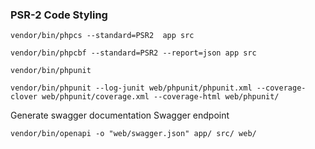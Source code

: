 
### PSR-2 Code Styling

`vendor/bin/phpcs --standard=PSR2  app src`

`vendor/bin/phpcbf --standard=PSR2 --report=json app src`

`vendor/bin/phpunit`

`vendor/bin/phpunit --log-junit web/phpunit/phpunit.xml --coverage-clover web/phpunit/coverage.xml --coverage-html web/phpunit/`

Generate swagger documentation Swagger endpoint

`vendor/bin/openapi -o "web/swagger.json" app/ src/ web/`
